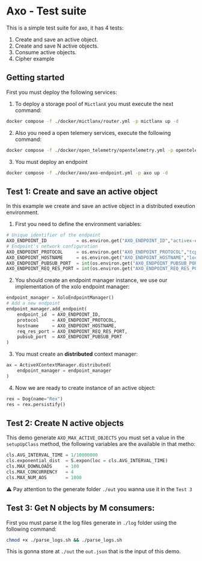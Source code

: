 # Axo - Test suite
This is a simple test suite for axo, it has 4 tests:

1. Create and save an active object.
2. Create and save N active objects.
3. Consume active objects.
4. Cipher example

## Getting started

First you must deploy the following services:

1. To deploy a storage pool of ```MictlanX``` you must execute the next command:

```bash
docker compose -f ./docker/mictlanx/router.yml -p mictlanx up -d
```

2. Also you need a open telemery services, execute the following command:
```bash
docker compose -f ./docker/open_telemetry/opentelemetry.yml -p opentelemetry up -d 
```

3. You must deploy an endpoint 
```bash
docker compose -f ./docker/axo/axo-endpoint.yml -p axo up -d 
```


## Test 1: Create and save an active object
In this example we create and save an active object in a distributed exeution environment. 

1. First you need to define the environment variables:
```py
# Unique identifier of the endpoint
AXO_ENDPOINT_ID           = os.environ.get("AXO_ENDPOINT_ID","activex-endpoint-0")
# Endpoint's network configuration
AXO_ENDPOINT_PROTOCOL     = os.environ.get("AXO_ENDPOINT_PROTOCOL","tcp")
AXO_ENDPOINT_HOSTNAME     = os.environ.get("AXO_ENDPOINT_HOSTNAME","localhost")
AXO_ENDPOINT_PUBSUB_PORT  = int(os.environ.get("AXO_ENDPOINT_PUBSUB_PORT","16000"))
AXO_ENDPOINT_REQ_RES_PORT = int(os.environ.get("AXO_ENDPOINT_REQ_RES_PORT","16667"))
```

2. You should create an endpoint manager instance, we use our implementation of the xolo endpoint manager:

```py
endpoint_manager = XoloEndpointManager()
# Add a new endpoint
endpoint_manager.add_endpoint(
    endpoint_id  = AXO_ENDPOINT_ID,
    protocol     = AXO_ENDPOINT_PROTOCOL,
    hostname     = AXO_ENDPOINT_HOSTNAME,
    req_res_port = AXO_ENDPOINT_REQ_RES_PORT,
    pubsub_port  = AXO_ENDPOINT_PUBSUB_PORT
)
```

3. You must create an **distributed** context manager: 
```py
ax = ActiveXContextManager.distributed(
    endpoint_manager = endpoint_manager
)
```

4. Now we are ready to create instance of an active object: 
```py
rex = Dog(name="Rex")
res = rex.persistify()
```

## Test 2: Create N active objects
This demo generate ```AXO_MAX_ACTIVE_OBJECTS``` you must set a value in the ```setupUpClass``` method, the following variables  are the available in that metho:

```py
cls.AVG_INTERVAL_TIME = 1/10000000
cls.exponential_dist  = S.expon(loc = cls.AVG_INTERVAL_TIME)
cls.MAX_DOWNLOADS     = 100
cls.MAX_CONCURRENCY   = 4
cls.MAX_NUM_AOS       = 1000
```

⚠️ Pay attention to the generate folder ```./out``` you wanna use it in the ```Test 3```

## Test 3: Get N objects by M consumers:

First you must parse it the log files generate in ```./log``` folder using the following command:

```sh
chmod +x ./parse_logs.sh && ./parse_logs.sh
```

This is gonna store at ```./out``` the ```out.json``` that is the input of this demo.


